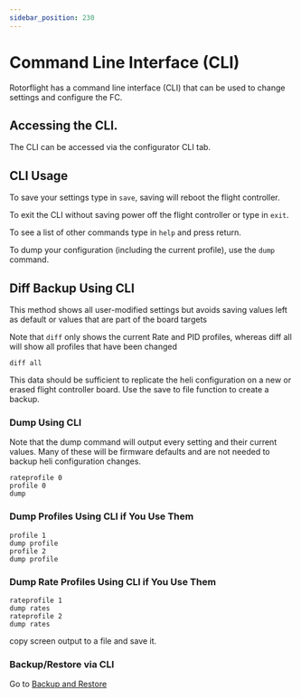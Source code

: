 ```yaml
---
sidebar_position: 230
---
```


# Command Line Interface (CLI)
Rotorflight has a command line interface (CLI) that can be used to change settings and configure the FC.

## Accessing the CLI.
The CLI can be accessed via the configurator CLI tab.

## CLI Usage
To save your settings type in `save`, saving will reboot the flight controller.

To exit the CLI without saving power off the flight controller or type in `exit`.

To see a list of other commands type in `help` and press return.

To dump your configuration (including the current profile), use the `dump` command.

## Diff Backup Using CLI
This method shows all user-modified settings but avoids saving values left as default or values that are part of the board targets

Note that `diff` only shows the current Rate and PID profiles, whereas diff all will show all profiles that have been changed

```
diff all
```

This data should be sufficient to replicate the heli configuration on a new or erased flight controller board. Use the save to file function to create a backup.

### Dump Using CLI
Note that the dump command will output every setting and their current values. Many of these will be firmware defaults and are not needed to backup heli configuration changes.

```
rateprofile 0
profile 0
dump
```

### Dump Profiles Using CLI if You Use Them
```
profile 1
dump profile
profile 2
dump profile
```

### Dump Rate Profiles Using CLI if You Use Them
```
rateprofile 1
dump rates
rateprofile 2
dump rates
```

copy screen output to a file and save it.

### Backup/Restore via CLI

Go to [Backup and Restore](../Tutorial-Setup/Backup-and-restore.md)